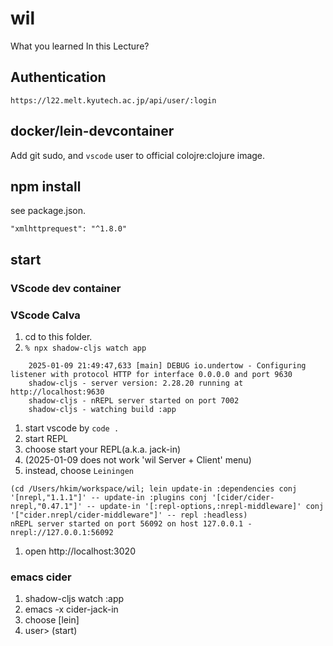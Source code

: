 # wil

What you learned In this Lecture?

## Authentication

    https://l22.melt.kyutech.ac.jp/api/user/:login


## docker/lein-devcontainer

Add git sudo, and `vscode` user to official colojre:clojure image.

## npm install
see package.json.

    "xmlhttprequest": "^1.8.0"

## start

### VScode dev container

### VScode Calva

1. cd to this folder.
1. `% npx shadow-cljs watch app`

```
    2025-01-09 21:49:47,633 [main] DEBUG io.undertow - Configuring listener with protocol HTTP for interface 0.0.0.0 and port 9630
    shadow-cljs - server version: 2.28.20 running at http://localhost:9630
    shadow-cljs - nREPL server started on port 7002
    shadow-cljs - watching build :app
```
1. start vscode by `code .`
1. start REPL
1. choose start your REPL(a.k.a. jack-in)
1. (2025-01-09 does not work  'wil Server + Client' menu)
1. instead, choose `Leiningen`

```
(cd /Users/hkim/workspace/wil; lein update-in :dependencies conj '[nrepl,"1.1.1"]' -- update-in :plugins conj '[cider/cider-nrepl,"0.47.1"]' -- update-in '[:repl-options,:nrepl-middleware]' conj '["cider.nrepl/cider-middleware"]' -- repl :headless)
nREPL server started on port 56092 on host 127.0.0.1 - nrepl://127.0.0.1:56092
```

1. open http://localhost:3020


### emacs cider

1. shadow-cljs watch :app
2. emacs -x cider-jack-in
3. choose [lein]
4. user> (start)
